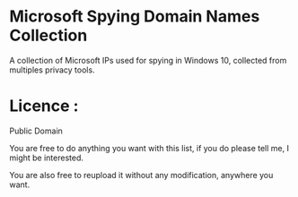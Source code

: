 # Microsoft Spying Domain Names Collection

A collection of Microsoft IPs used for spying in Windows 10, collected from multiples privacy tools.



# Licence : 

Public Domain

You are free to do anything you want with this list, if you do please tell me, I might be interested.

You are also free to reupload it without any modification, anywhere you want.
